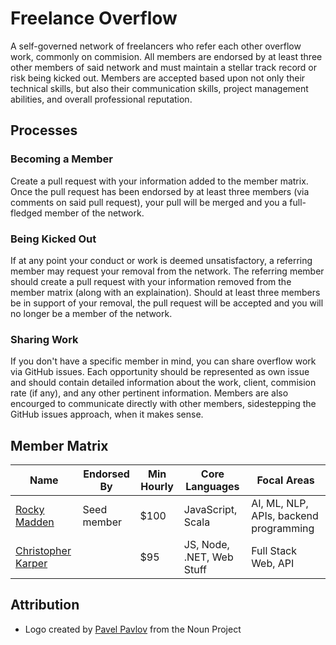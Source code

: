 # Freelance Overflow
A self-governed network of freelancers who refer each other overflow work, commonly on commision. All members are endorsed by at least three other members of said network and must maintain a stellar track record or risk being kicked out. Members are accepted based upon not only their technical skills, but also their communication skills, project management abilities, and overall professional reputation.

## Processes
### Becoming a Member
Create a pull request with your information added to the member matrix. Once the pull request has been endorsed by at least three members (via comments on said pull request), your pull will be merged and you a full-fledged member of the network.

### Being Kicked Out
If at any point your conduct or work is deemed unsatisfactory, a referring member may request your removal from the network. The referring member should create a pull request with your information removed from the member matrix (along with an explaination). Should at least three members be in support of your removal, the pull request will be accepted and you will no longer be a member of the network.

### Sharing Work
If you don't have a specific member in mind, you can share overflow work via GitHub issues. Each opportunity should be represented as own issue and should contain detailed information about the work, client, commision rate (if any), and any other pertinent information. Members are also encourged to communicate directly with other members, sidestepping the GitHub issues approach, when it makes sense.

## Member Matrix
| Name                                           | Endorsed By        | Min Hourly | Core Languages               | Focal Areas                             
| ---------------------------------------------- | ------------------ | ---------- | ---------------------------- | ---------------------------------------------- 
| [Rocky Madden](https://github.com/rockymadden) | Seed member        | $100       | JavaScript, Scala            | AI, ML, NLP, APIs, backend programming
| [Christopher Karper](https://github.com/CKarper) |                  | $95        | JS, Node, .NET, Web Stuff    | Full Stack Web, API
## Attribution
* Logo created by [Pavel Pavlov](http://thenounproject.com/zka11/) from the Noun Project
